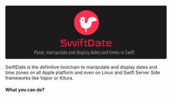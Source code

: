 ![](Documentation/SwiftDate.png)

SwiftDate is the definitive toolchain to manipulate and display dates and time zones on all Apple platform and even on Linux and Swift Server Side frameworks like Vapor or Kitura.

#### What you can do?

